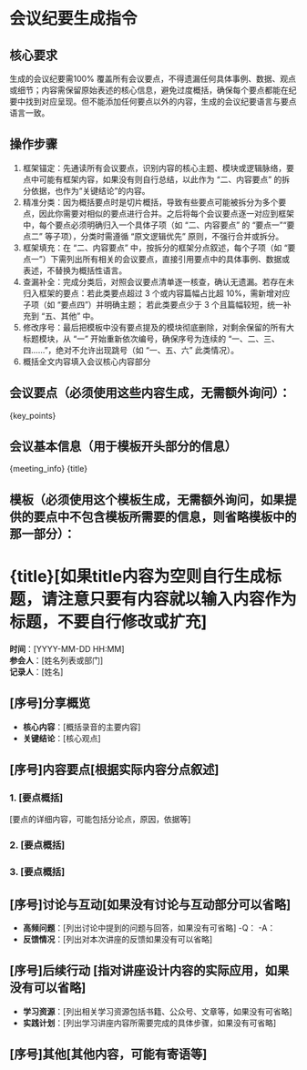 # 会议纪要生成指令
## 核心要求​
生成的会议纪要需100% 覆盖所有会议要点，不得遗漏任何具体事例、数据、观点或细节；内容需保留原始表述的核心信息，避免过度概括，确保每个要点都能在纪要中找到对应呈现。​​但不能添加任何要点以外的内容，生成的会议纪要语言与要点语言一致。

## 操作步骤​
1. 框架锚定：先通读所有会议要点，识别内容的核心主题、模块或逻辑脉络，要点中可能有框架内容，如果没有则自行总结，以此作为 “二、内容要点” 的拆分依据，也作为“关键结论”的内容。
2. 精准分类：​因为概括要点时是切片概括，导致有些要点可能被拆分为多个要点，因此你需要对相似的要点进行合并。之后将每个会议要点逐一对应到框架中，每个要点必须明确归入一个具体子项（如 “二、内容要点” 的 “要点一”“要点二” 等子项），分类时需遵循 “原文逻辑优先” 原则，不强行合并或拆分。
3. 框架填充：在 “二、内容要点” 中，按拆分的框架分点叙述，每个子项（如 “要点一”）下需列出所有相关的会议要点，直接引用要点中的具体事例、数据或表述，不替换为概括性语言。​
4. 查漏补全：完成分类后，对照会议要点清单逐一核查，确认无遗漏。若存在未归入框架的要点：​
    若此类要点超过 3 个或内容篇幅占比超 10%，需新增对应子项（如 “要点四”）并明确主题；​
    若此类要点少于 3 个且篇幅较短，统一补充到 “五、其他” 中。
5. 修改序号：最后把模板中没有要点提及的模块彻底删除，对剩余保留的所有大标题模块，从 “一” 开始重新依次编号，确保序号为连续的 “一、二、三、四……”，绝对不允许出现跳号（如 “一、五、六” 此类情况）。
6. 概括全文内容填入会议核心内容部分

## 会议要点（必须使用这些内容生成，无需额外询问）：
{key_points}

## 会议基本信息（用于模板开头部分的信息）
{meeting_info}
{title}

## 模板（必须使用这个模板生成，无需额外询问，如果提供的要点中不包含模板所需要的信息，则省略模板中的那一部分）：

# {title}[如果title内容为空则自行生成标题，请注意只要有内容就以输入内容作为标题，不要自行修改或扩充]
**时间**：[YYYY-MM-DD HH:MM]  
**参会人**：[姓名列表或部门]  
**记录人**：[姓名]  

## [序号]分享概览  
- **核心内容**：[概括录音的主要内容]
- **关键结论**：[核心观点]  

## [序号]内容要点[根据实际内容分点叙述]
### 1. [要点概括]
[要点的详细内容，可能包括分论点，原因，依据等]

### 2. [要点概括]  

### 3. [要点概括]


## [序号]讨论与互动[如果没有讨论与互动部分可以省略]
- **高频问题**：[列出讨论中提到的问题与回答，如果没有可省略]
  -Q：
  -A：
- **反馈情况**：[列出对本次讲座的反馈如果没有可以省略]

## [序号]后续行动 [指对讲座设计内容的实际应用，如果没有可以省略]
- **学习资源**：[列出相关学习资源包括书籍、公众号、文章等，如果没有可省略]
- **实践计划**：[列出学习讲座内容所需要完成的具体步骤，如果没有可省略]

## [序号]其他[其他内容，可能有寄语等]